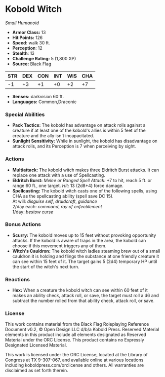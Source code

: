 # Kobold Witch

*Small* *Humanoid*

- **Armor Class:** 13
- **Hit Points:** 126 
- **Speed:** walk 30 ft.
- **Perception**: 12
- **Stealth**: 13
- **Challenge Rating:** 5 (1,800 XP)
- **Source:** Black Flag

| STR | DEX | CON | INT | WIS | CHA |
| --- | --- | --- | --- | --- | --- |
| -1 | +3 | +1 | +0 | +2 | +7 |

- **Senses:** darkvision 60 ft.
- **Languages:** Common,Draconic

### Special Abilities

- **Pack Tactics:** The kobold has advantage on attack rolls against a creature if at least one of the kobold's allies is within 5 feet of the creature and the ally isn't incapacitated.
- **Sunlight Sensitivity:** While in sunlight, the kobold has disadvantage on attack rolls, and its Perception is 7 when perceiving by sight.

### Actions

- **Multiattack:** The kobold witch makes three Eldritch Burst attacks. It can replace one attack with a use of Spellcasting.
- **Eldritch Burst:** _Melee or Ranged Spell Attack:_ +7 to hit, reach 5 ft. or range 60 ft., one target. _Hit:_ 13 (2d8+4) force damage.
- **Spellcasting:** The kobold witch casts one of the following spells, using CHA as the spellcasting ability (spell save DC 15).<br>At will: _disguise self_, _druidcraft_, _guidance_<br>2/day each: _command_, _ray of enfeeblement_<br>1/day: _bestow curse_

### Bonus Actions

- **Scurry:** The kobold moves up to 15 feet without provoking opportunity attacks. If the kobold is aware of traps in the area, the kobold can choose if this movement triggers any of them.
- **Witch's Cauldron:** The kobold witch ladles steaming brew out of a small cauldron it is holding and flings the substance at one friendly creature it can see within 15 feet of it. The target gains 5 (2d4) temporary HP until the start of the witch's next turn.

### Reactions

- **Hex:** When a creature the kobold witch can see within 60 feet of it makes an ability check, attack roll, or save, the target must roll a d6 and subtract the number rolled from that ability check, attack roll, or save.


### License

This work contains material from the Black Flag Roleplaying Reference Document v0.2, © Open Design LLC d/b/a Kobold Press. Reserved Material elements in this product include all elements designated as Reserved Material under the ORC License. This product contains no Expressly Designated Licensed Material.

This work is licensed under the ORC License, located at the Library of Congress at TX 9-307-067, and available online at various locations including koboldpress.com/orclicense and others. All warranties are disclaimed as set forth therein.
